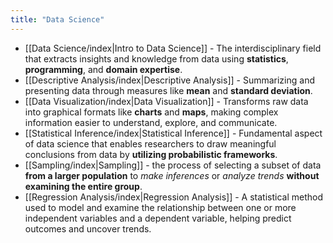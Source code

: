 ```yaml
---
title: "Data Science"
---
```


- [[Data Science/index|Intro to Data Science]] - The interdisciplinary field that extracts insights and knowledge from data using **statistics**, **programming**, and **domain expertise**.
- [[Descriptive Analysis/index|Descriptive Analysis]] - Summarizing and presenting data through measures like **mean** and **standard deviation**.
- [[Data Visualization/index|Data Visualization]] - Transforms raw data into graphical formats like **charts** and **maps**, making complex information easier to understand, explore, and communicate.
- [[Statistical Inference/index|Statistical Inference]] - Fundamental aspect of data science that enables researchers to draw meaningful conclusions from data by **utilizing probabilistic frameworks**.
- [[Sampling/index|Sampling]] - the process of selecting a subset of data **from a larger population** to *make inferences* or *analyze trends* **without examining the entire group**.
- [[Regression Analysis/index|Regression Analysis]] - A statistical method used to model and examine the relationship between one or more independent variables and a dependent variable, helping predict outcomes and uncover trends.